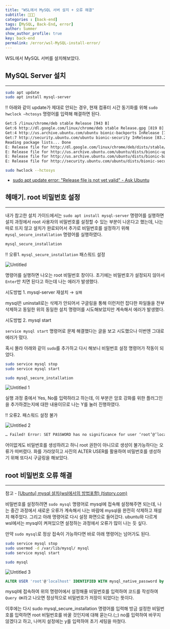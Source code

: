 ```yaml
---
title: "WSL에서 MySQL 서버 설치 + 오류 해결"
subtitle: 👩🏻‍💻
categories : [back-end]
tags: [MySQL, Back-End, error]
author: Summer
show_author_profile: true
key: back-end
permalink: /error/wsl-MySQL-install-error/
---
```


WSL에서 MySQL 서버를 설치해보았다.

## MySQL Server 설치

---

```bash
sudo apt update
sudo apt install mysql-server
```

!! 아래와 같이 update가 제대로 안되는 경우, 현재 컴퓨터 시간 동기화를 위해 `sudo hwclock —hctosys` 명령어를 입력해 해결하면 된다.

```bash
Get:5 /linux/chrome/deb stable Release [943 B]             
Get:6 http://dl.google.com/linux/chrome/deb stable Release.gpg [819 B]         
Get:4 http://us.archive.ubuntu.com/ubuntu bionic-backports InRelease [74.6 kB] 
Get:7 http://security.ubuntu.com/ubuntu bionic-security InRelease [83.2 kB]    
Reading package lists... Done                                 
E: Release file for http://dl.google.com/linux/chrome/deb/dists/stable/Release is not valid yet (invalid for another 2h 45min 28s). Updates for this repository will not be applied.
E: Release file for http://us.archive.ubuntu.com/ubuntu/dists/bionic-updates/InRelease is not valid yet (invalid for another 4h 34min 33s). Updates for this repository will not be applied.
E: Release file for http://us.archive.ubuntu.com/ubuntu/dists/bionic-backports/InRelease is not valid yet (invalid for another 1h 22min 16s). Updates for this repository will not be applied.
E: Release file for http://security.ubuntu.com/ubuntu/dists/bionic-security/InRelease is not valid yet (invalid for another 4h 32min 36s).
```

```bash
sudo hwclock --hctosys
```

- [sudo apt update error: "Release file is not yet valid" - Ask Ubuntu](https://askubuntu.com/questions/1096930/sudo-apt-update-error-release-file-is-not-yet-valid)

## 헤매기. root 비밀번호 설정

---

내가 참고한 설치 가이드에서는 `sudo apt install mysql-server` 명령어를 실행하면 설치 과정에서 root 사용자의 비밀번호를 설정할 수 있는 부분이 나온다고 했는데, 나는 따로 뜨지 않고 설치가 완료되어서 추가로 비밀번호를 설정하기 위해 `mysql_secure_installation` 명령어를 실행하였다.

```bash
mysql_secure_installation
```

!! 오류1. `mysql_secure_installation` 패스워드 설정

![Untitled](https://user-images.githubusercontent.com/121393261/220686786-c2bc2ad2-7e92-4143-90ec-2a5df2e4ac1b.png)

명령어를 실행하면 나오는 root 비밀번호 창이다. 초기에는 비밀번호가 설정되지 않아서 `Enter`만 치면 된다고 하는데 나는 에러가 발생했다.

시도방법 1. mysql-server 재설치 → `실패`

mysql은 uninstall로는 삭제가 안되어서 구글링을 통해 이런저런 잡다한 파일들을 전부 삭제하고 동일한 위의 동일한 설치 명령어를 시도해보았지만 계속해서 에러가 발생했다.

시도방법 2. mysql start

`service mysql start` 명령어로 문제 해결했다는 글을 보고 시도했으나 이번엔 그대로 에러가 떴다.

혹시 몰라 아래와 같이 `sudo`를 추가하고 다시 해보니 비밀번호 설정 명령어가 작동이 되었다. 

```bash
sudo service mysql stop
sudo service mysql start

sudo mysql_secure_installation
```

![Untitled 1](https://user-images.githubusercontent.com/121393261/220686758-4db242f2-845b-4b9e-97ee-04e7df109219.png)

실행 과정 중에서 Yes, No를 입력하라고 하는데, 이 부분은 암호 강화를 위한 플러그인을 추가하겠는지에 대한 내용이므로 나는 Y를 눌러 진행하였다.

!! 오류2. 패스워드 설정 불가

![Untitled 2](https://user-images.githubusercontent.com/121393261/220686777-b8df7da5-d5a7-434f-b445-ea0dd966aac2.png)

```bash
… Failed! Error: SET PASSWORD has no significance for user ‘root’@’localhost’ as the authentication method used doesn`t store authentication data in the MySQL server. please consider using ALTER USER instead if you want to change authentication parameters.
```

어이없게도 비밀번호를 생성하려고 하니 root 권한이 아니므로 생성이 불가능하다는 오류가 떠버렸다. 화를 가라앉히고 사진의 ALTER USER를 활용하여 비밀번호를 생성하기 위해 또다시 구글링을 해보았다.

## root 비밀번호 오류 해결

---

참고 - [[Ubuntu] mysql 설치(wsl에서의 방법포함) (tistory.com)](https://seong6496.tistory.com/323)

비밀번호를 설정하려면 `sudo mysql` 명령어로 mysql에 접속해 설정해주면 되는데, 나는 중간 과정에서 새로운 오류가 계속해서 나는 바람에 mysql을 완전히 삭제하고 재설치 해주었다. 그리고 아래 명령어로 다시 설정 화면으로 들어갔다. ubuntu와 다르게 wsl에서는 mysql이 켜져있으면 설정하는 과정에서 오류가 많이 나는 듯 싶다. 

만약 `sudo mysql`로 정상 접속이 가능하다면 바로 아래 명령어는 넘어가도 된다.

```bash
sudo service mysql stop
sudo usermod -d /var/lib/mysql/ mysql
sudo service mysql start

sudo mysql
```

![Untitled 3](https://user-images.githubusercontent.com/121393261/220686782-18821747-3064-42d1-943f-8c8326e87a58.png)
```sql
ALTER USER 'root'@'localhost' IDENTIFIED WITH mysql_native_password by '설정할 비밀번호';
```

mysql에 접속하여 위의 명령어에서 설정해줄 비밀번호를 입력하여 코드를 작성하여 `Query OK`라고 나오면 정상적으로 비밀번호가 저장이 되었다는 뜻이다.

이후에는 다시 sudo mysql_secure_installation 명령어를 입력해 방금 설정한 비밀번호를 입력하면 root 비밀번호를 바꿀 것인지에 대해 묻는다.(;;) no를 입력하여 바꾸지 않겠다고 하고, 나머지 설정에는 y를 입력하여 초기 세팅을 마쳤다.